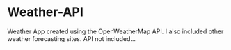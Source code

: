 # Weather-API
Weather App created using the OpenWeatherMap API. I also included other weather forecasting sites. API not included...

